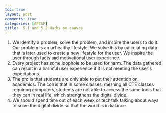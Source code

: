 ```yaml
---
toc: true
layout: post
comments: true
categories: [APCSP]
title:  5.1 and 5.2 Hacks on canvas
---
```


1. We identify a problem, solve the problem, and inspire the users to do it. Our problem is an unhealthy lifestyle. We solve this by calculating data that is later used to create a new lifestyle for the user. We inspire the user through facts and motivational user experience.
2. Every project has some loophole to be used for harm. The data gathered can result in a harmful user experience if it is not meeting the user's expectations.
3. The pro is that students are only able to put their attention on academics. The con is that in some classes, meaning all CTE classes requiring computers, students are not able to access the same tools that they can in real life, which strengthens the digital divide.
4. We should spend time out of each week or tech talk talking about ways to solve the digital divide so that the world is in balance.